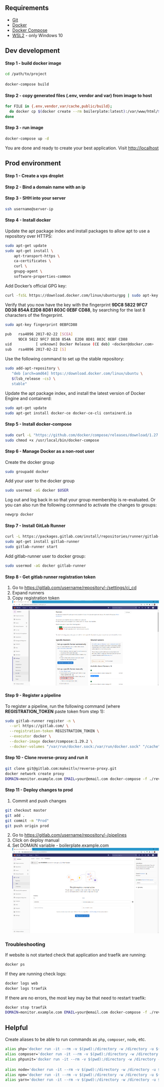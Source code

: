 ## Requirements
* [Git](https://git-scm.com/downloads)
* [Docker](https://docs.docker.com/engine/install/)
* [Docker Compose](https://docs.docker.com/compose/install/)
* [WSL2](https://docs.microsoft.com/en-us/windows/wsl/install-win10) - only Windows 10

## Dev development
#### Step 1 - build docker image
```bash
cd /path/to/project

docker-compose build
```

#### Step 2 - copy generated files (.env, vendor and var) from image to host
```bash
for FILE in {.env,vendor,var/cache,public/build};
  do docker cp $(docker create --rm boilerplate:latest):/var/www/html/${FILE} ${PWD}/${FILE}
done
```

#### Step 3 - run image
```bash
docker-compose up -d
```

You are done and ready to create your best application. Visit [http://localhost](http://localhost)

## Prod environment

#### Step 1 - Create a vps droplet

#### Step 2 - Bind a domain name with an ip

#### Step 3 - SHH into your server
```bash
ssh username@server-ip
```

#### Step 4 - Install docker
Update the apt package index and install packages to allow apt to use a repository over HTTPS:
```bash
sudo apt-get update
sudo apt-get install \
    apt-transport-https \
    ca-certificates \
    curl \
    gnupg-agent \
    software-properties-common
```
Add Docker’s official GPG key:
```bash
curl -fsSL https://download.docker.com/linux/ubuntu/gpg | sudo apt-key add -
```
Verify that you now have the key with the fingerprint **9DC8 5822 9FC7 DD38 854A  E2D8 8D81 803C 0EBF CD88**, by searching for the last 8 characters of the fingerprint.
```bash
sudo apt-key fingerprint 0EBFCD88
```
```bash
pub   rsa4096 2017-02-22 [SCEA]
      9DC8 5822 9FC7 DD38 854A  E2D8 8D81 803C 0EBF CD88
uid           [ unknown] Docker Release (CE deb) <docker@docker.com>
sub   rsa4096 2017-02-22 [S]
```
Use the following command to set up the stable repository:
```bash
sudo add-apt-repository \
   "deb [arch=amd64] https://download.docker.com/linux/ubuntu \
   $(lsb_release -cs) \
   stable"
```
Update the apt package index, and install the latest version of Docker Engine and containerd:
```bash
sudo apt-get update
sudo apt-get install docker-ce docker-ce-cli containerd.io
```

#### Step 5 - Install docker-compose
```bash
sudo curl -L "https://github.com/docker/compose/releases/download/1.27.4/docker-compose-$(uname -s)-$(uname -m)" -o /usr/local/bin/docker-compose
sudo chmod +x /usr/local/bin/docker-compose
```

#### Step 6 - Manage Docker as a non-root user
Create the docker group
```bash
sudo groupadd docker
```
Add your user to the docker group
```bash
sudo usermod -aG docker $USER
```
Log out and log back in so that your group membership is re-evaluated. Or you can also run the following command to activate the changes to groups:
```bash
newgrp docker
```

#### Step 7 - Install GitLab Runner
```bash
curl -L https://packages.gitlab.com/install/repositories/runner/gitlab-runner/script.deb.sh | sudo bash
sudo apt-get install gitlab-runner
sudo gitlab-runner start
```
Add gitlab-runner user to docker group:
```bash
sudo usermod -aG docker gitlab-runner
```

#### Step 8 - Get gitlab runner registration token
1. Go to https://gitlab.com/username/repository/-/settings/ci_cd
2. Expand runners
3. Copy registration token
   ![Registration token](screenshots/gitlab-registration-token.png)

#### Step 9 - Register a pipeline
To register a pipeline, run the following command (where **REGISTRATION_TOKEN** paste token from step 1):
```bash
sudo gitlab-runner register -n \
  --url https://gitlab.com/ \
  --registration-token REGISTRATION_TOKEN \
  --executor docker \
  --docker-image docker/compose:1.29.2 \
  --docker-volumes "/var/run/docker.sock:/var/run/docker.sock" "/cache"
```

#### Step 10 - Clone reverse-proxy and run it
```bash
git clone git@gitlab.com:makeitlv/reverse-proxy.git
docker network create proxy
DOMAIN=monitor.example.com EMAIL=your@email.com docker-compose -f ./reverse-proxy/docker-compose.yml up -d
```

#### Step 11 - Deploy changes to prod
1. Commit and push changes
```bash
git checkout master
git add .
git commit -m "Prod"
git push origin prod
```
2. Go to https://gitlab.com/username/repository/-/pipelines
3. Click on deploy manual
4. Set DOMAIN variable - boilerplate.example.com
![Deploy manual](screenshots/gitlab-deploy-manual.png)

### Troubleshooting
If website is not started check that application and traefik are running:
```bash
docker ps
```

If they are running check logs:
```bash
docker logs web
docker logs traefik
```

If there are no errors, the most key may be that need to restart traefik:
```bash
docker stop traefik
DOMAIN=monitor.example.com EMAIL=your@email.com docker-compose -f ./reverse-proxy/docker-compose.yml up -d
```

## Helpful
Create aliases to be able to run commands as `php`, `composer`, `node`, etc.

```bash
alias php='docker run -it --rm -v $(pwd):/directory -w /directory -u $(id -u):$(id -g) php:8.0.3-cli-alpine3.13 php'
alias composer='docker run -it --rm -v $(pwd):/directory -w /directory -u $(id -u):$(id -g) composer:2.0.11 composer'
alias phpunit='docker run -it --rm -v $(pwd):/directory -w /directory -u $(id -u):$(id -g) composer:2.0.11 php bin/phpunit'

alias node='docker run -it --rm -v $(pwd):/directory -w /directory -u $(id -u):$(id -g) node:15.11.0-alpine3.13 node'
alias npm='docker run -it --rm -v $(pwd):/directory -w /directory -u $(id -u):$(id -g) node:15.11.0-alpine3.13 npm'
alias yarn='docker run -it --rm -v $(pwd):/directory -w /directory -u $(id -u):$(id -g) node:15.11.0-alpine3.13 yarn'
```
